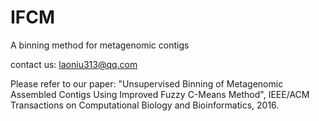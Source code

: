 # IFCM
A binning method for metagenomic contigs

contact us: laoniu313@qq.com

Please refer to our paper: "Unsupervised Binning of Metagenomic Assembled Contigs Using Improved Fuzzy C-Means Method", IEEE/ACM Transactions on Computational Biology and Bioinformatics, 2016.
